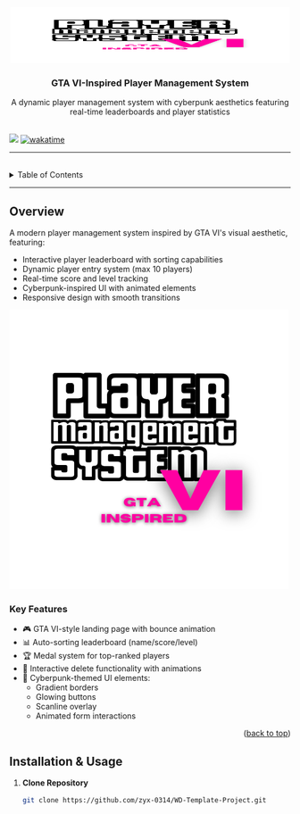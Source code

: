 <a name="readme-top">

<br/>
<div align="center">
  <a href="https://github.com/eums046">
    <img src="./assets/img/VI.png" alt="GTA VI Logo" width="500" height="100">
  </a>
  <h3 align="center">GTA VI-Inspired Player Management System</h3>
</div>

<div align="center">
  A dynamic player management system with cyberpunk aesthetics featuring real-time leaderboards and player statistics
</div>

<br />

![](https://visit-counter.vercel.app/counter.png?page=zyx-0314/WD-Template-Project)
[![wakatime](https://wakatime.com/badge/user/018dd99a-4985-4f98-8216-6ca6fe2ce0f8/project/63501637-9a31-42f0-960d-4d0ab47977f8.svg)](https://wakatime.com/badge/user/018dd99a-4985-4f98-8216-6ca6fe2ce0f8/project/63501637-9a31-42f0-960d-4d0ab47977f8)

---

<br />

<details>
  <summary>Table of Contents</summary>
  <ol>
    <li>
      <a href="#overview">Overview</a>
      <ul>
        <li><a href="#key-features">Key Features</a></li>
      </ul>
    </li>
    <li>
      <a href="#installation--usage">Installation & Usage</a>
    </li>
    <li>
      <a href="#technology-stack">Technology Stack</a>
    </li>
    <li>
      <a href="#project-structure">Project Structure</a>
    </li>
    <li>
      <a href="#resources">Resources</a>
    </li>
  </ol>
</details>

---

## Overview

A modern player management system inspired by GTA VI's visual aesthetic, featuring:

- Interactive player leaderboard with sorting capabilities
- Dynamic player entry system (max 10 players)
- Real-time score and level tracking
- Cyberpunk-inspired UI with animated elements
- Responsive design with smooth transitions

![System Preview](./assets/img/VI%20(1).png)

### Key Features

- 🎮 GTA VI-style landing page with bounce animation
- 📊 Auto-sorting leaderboard (name/score/level)
- 🏆 Medal system for top-ranked players
- 🚨 Interactive delete functionality with animations
- 🌈 Cyberpunk-themed UI elements:
  - Gradient borders
  - Glowing buttons
  - Scanline overlay
  - Animated form interactions

<p align="right">(<a href="#readme-top">back to top</a>)</p>

## Installation & Usage

1. **Clone Repository**
   ```bash
   git clone https://github.com/zyx-0314/WD-Template-Project.git
